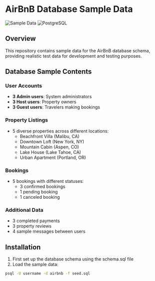 # AirBnB Database Sample Data

![Sample Data](https://img.shields.io/badge/Data-Sample-blue)
![PostgreSQL](https://img.shields.io/badge/PostgreSQL-16-blue)

## Overview

This repository contains sample data for the AirBnB database schema, providing realistic test data for development and testing purposes.

## Database Sample Contents

### User Accounts
- **3 Admin users**: System administrators
- **3 Host users**: Property owners
- **3 Guest users**: Travelers making bookings

### Property Listings
- 5 diverse properties across different locations:
  - Beachfront Villa (Malibu, CA)
  - Downtown Loft (New York, NY)
  - Mountain Cabin (Aspen, CO)
  - Lake House (Lake Tahoe, CA)
  - Urban Apartment (Portland, OR)

### Bookings
- 5 bookings with different statuses:
  - 3 confirmed bookings
  - 1 pending booking
  - 1 canceled booking

### Additional Data
- 3 completed payments
- 3 property reviews
- 4 sample messages between users

## Installation

1. First set up the database schema using the schema.sql file
2. Load the sample data:

```bash
psql -U username -d airbnb -f seed.sql